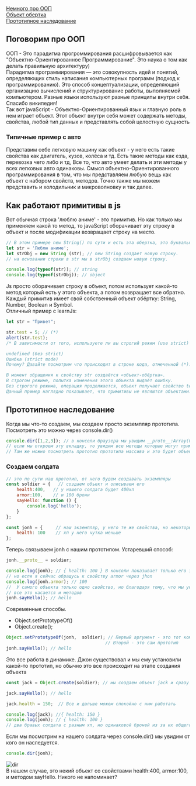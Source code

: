 [Немного про ООП](#OOP)<br>
[Объект обертка](#object)<br>
[Прототипное наследование](#proto)<br>

## <a name ='OOP'> Поговорим про ООП </a>
ООП - Это парадигма прогроммирования расшифровывается как "Объектно-Ориентированное Программирование".
Это наука о том как делать правильную архитектуру)<br>
Парадигма программирования — это совокупность идей и понятий, определяющих стиль написания компьютерных программ (подход к программированию).
Это способ концептуализации, определяющий организацию вычислений и структурирование работы, выполняемой компьютером. Разные языки используют разные принципы внутри себя.
Спасибо википедия!<br>
Так вот javaScript - Объектно-Ориентированный язык и главную роль в нем играет объект.
Этот объект внутри себя может содержать методы, свойства, любой тип данных и представлять собой целостную сущность
### Типичные пример с авто
Представим себе легковую машину как объект - у него есть такие свойства как двигатель, кузов, колёса и тд.
Есть такие методы как езда, перевозка чего либо и тд, Все то, что авто умеет делать и эти методы у всех легковых авто одинаковы.
Смысл объектно-Ориентированного программирования в том, что мы представляем любую вещь как объект с набором свойств, методов.
Точно также мы можем представить и холодильник и микроволновку и так далее.
## <a name ='object'> Как работают примитивы в js </a>
Вот обычная строка 'люблю аниме' - это примитив.
Но как только мы применяем какой то метод, то javaScript оборачивает эту строку в объект и после модификации возвращает строку на место.
```javaScript
// В этом примере new String() по сути и есть эта обертка, это буквальный пример.
let str = 'Люблю аниме';
let strObj = new String (str); // new String создает новую строку.
// на основании строки в str мы в strObj создаем новую строку.

console.log(typeof(str)); // string
console.log(typeof(strObj)); // object
```
Js просто оборачивает строку в объект, потом использует какой-то метод который есть у этого объекта, а потом возвращает все обратно.
Каждый примитив имеет свой собственный объект обёртку: String, Number, Boolean и Symbol.<br>
Отличный пример с learnJs:
```javaScript
let str = "Привет";

str.test = 5; // (*)
alert(str.test);
/* В зависимости от того, используете ли вы строгий режим (use strict) или нет, результат может быть:

undefined (без strict)
Ошибка (strict mode)
Почему? Давайте посмотрим что происходит в строке кода, отмеченной (*):

В момент обращения к свойству str создаётся «объект-обёртка».
В строгом режиме, попытка изменения этого объекта выдаёт ошибку.
Без строгого режима, операция продолжается, объект получает свойство test, но после этого он удаляется, так что на последней линии str больше не имеет свойства test.
Данный пример наглядно показывает, что примитивы не являются объектами. */
```
## <a name='proto'> Прототипное наследование </a>
Когда мы что-то создаем, мы создаем просто экземпляр прототипа. Посмотреть это можно через console.dir()
```javaScript
console.dir([1,2,3]); // в консоли браузера мы увидим __proto__:Array(0)
// если мы откроем эту вкладку, то увидим все методы которые могут применяться к массивам.
// Там же можно посмотреть прототип прототипа массива и это будет объект, все приходит к объекту
```
### Создаем солдата
```javaScript
// это по сути наш прототип, от него будем создавать экземпляры
const soldier = {   // создаем объект и описываем его
    health:400,   // у нашего солдата будет 400хп
    armor:100,    // и 100 брони
    sayHello: function () {
        console.log('hello');
    }
};

const jonh = {     // наш экземпляр, у него те же свойства, но некоторые отличаются в виду его особеностей
    health: 100    // хп у него чутка меньше
};
```
Теперь связываем jonh с нашим прототипом. Устаревший способ:
```javaScript
jonh.__proto__ = soldier;

console.log(jonh); // { health: 100 } В консоли показывает только его здоровье
// но если я сейчас обращусь к свойству armor через jhon
console.log(jonh.armor); // 100
//  У самого объекта только одно свойство, но благодаря тому, что мы указали прототип он так же получил и свойства прототипа!
// все это касается и методов
jonh.sayHello(); // hello
```
Современные способы.
- Object.setPrototypeOf()
- Object.create();
```javaScript
Object.setPrototypeOf(jonh,  soldier); // Первый аргумент - это тот кому мы назначаем прототип
                                      // Второй - это сам прототип
jonh.sayHello(); // hello
```
Это все работа в динамике. Джон существовал и мы ему установили какой-то прототип,
но обычно это все происходит на этапе создания объекта
```javaScript
const jack = Object.create(soldier); // мы создаем объект jack и сразу назначили ему прототип!

jack.sayHello(); // hello

jack.health = 150;  // Все и дальше можем спокойно с ним работать

console.log(jack); //{ health: 150 }
console.log(jonh); // { health: 100 }
// два бравых солдата с разным хп, но одинаковой броней из за их общего прототипа
```
Если мы посмотрим на нашего солдата через console.dir() мы увидим от кого он наследуется.
```javaScript
console.dir(jonh);
```
![dir](https://github.com/Aquariids/MyJS/blob/main/app/img/Безымянsssный.png)<br>
В нашем случае, это некий объект со свойствами  health:400, armor:100, и методом sayHello. Никого не напоминает?
